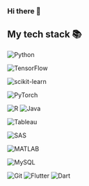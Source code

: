 ### Hi there 👋






<h2> My tech stack 📚 </h2>

![Python](https://img.shields.io/badge/-Python-3776AB?style=for-the-badge&logo=Python&logoColor=white)

![TensorFlow](https://img.shields.io/badge/-TensorFlow-FF6F00?style=for-the-badge&logo=TensorFlow&logoColor=white)

![scikit-learn](https://img.shields.io/badge/-scikit-learn-F7931E?style=for-the-badge&logo=scikit-learn&logoColor=white)

![PyTorch](https://img.shields.io/badge/-PyTorch-EE4C2C?style=for-the-badge&logo=PyTorch&logoColor=white)

![R](https://img.shields.io/badge/-R-276DC3?style=for-the-badge&logo=R&logoColor=white)
![Java](https://img.shields.io/badge/-Java-007396?style=for-the-badge&logo=Java&logoColor=white)

![Tableau](https://img.shields.io/badge/-Tableau-E97627?style=for-the-badge&logo=Tableau&logoColor=white)

![SAS](https://img.shields.io/badge/-Java-007396?style=for-the-badge&logo=Java&logoColor=white)

![MATLAB](https://img.shields.io/badge/-Java-007396?style=for-the-badge&logo=Java&logoColor=white)

![MySQL](https://img.shields.io/badge/-MySQL-4479A1?style=for-the-badge&logo=MySQL&logoColor=white)


![Git](https://img.shields.io/badge/-Git-F05032?style=for-the-badge&logo=git&logoColor=ffffff)
![Flutter](https://img.shields.io/badge/-Flutter-02569B?style=for-the-badge&logo=Flutter&logoColor=ffffff)
![Dart](https://img.shields.io/badge/-Dart-0175C2?style=for-the-badge&logo=Dart&logoColor=ffffff)




<!--
**ssh1419/ssh1419** is a ✨ _special_ ✨ repository because its `README.md` (this file) appears on your GitHub profile.

Here are some ideas to get you started:

- 🔭 I’m currently working on ...
- 🌱 I’m currently learning ...
- 👯 I’m looking to collaborate on ...
- 🤔 I’m looking for help with ...
- 💬 Ask me about ...
- 📫 How to reach me: ...
- 😄 Pronouns: ...
- ⚡ Fun fact: ...
-->
